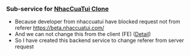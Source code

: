 ### Sub-service for [NhacCuaTui Clone]([url](https://github.com/tquann286/nhaccuatui-clone)https://github.com/tquann286/nhaccuatui-clone)

- Because developer from nhaccuatui have blocked request not from referer https://beta.nhaccuatui.com/
- And we can not change this from the client (FE) ([Detail]([url](https://stackoverflow.com/questions/33143776/ajax-request-refused-to-set-unsafe-header)https://stackoverflow.com/questions/33143776/ajax-request-refused-to-set-unsafe-header))
- So I have created this backend service to change referer from server request 
